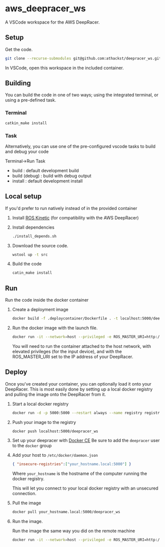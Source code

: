 # aws_deepracer_ws

A VSCode workspace for the AWS DeepRacer.

## Setup

Get the code.

```bash
git clone --recurse-submodules git@github.com:athackst/deepracer_ws.git
```

In VSCode, open this workspace in the included container.

## Building

You can build the code in one of two ways; using the integrated terminal, or using a pre-defined task.

### Terminal

```bash
catkin_make install
```

### Task

Alternatively, you can use one of the pre-configured vscode tasks to build and debug your code

Terminal->Run Task

* build : default development build
* build (debug) : build with debug output
* install : default development install

## Local setup

If you'd prefer to run natively instead of in the provided container

1. Install [ROS Kinetic](http://wiki.ros.org/kinetic/Installation) (for compatibility with the AWS DeepRacer)
2. Install dependencies

    ```bash
    ./install_depends.sh
    ```

3. Download the source code.

   ```bash
   wstool up -t src
   ```

4. Build the code

   ```bash
   catin_make install
   ```

## Run

Run the code inside the docker container

1. Create a deployment image

    ```bash
    docker build -f .deploycontainer/Dockerfile . -t localhost:5000/deepracer_ws
    ```

2. Run the docker image with the launch file.

    ```bash
    docker run -it --network=host --privileged -e ROS_MASTER_URI=http://$DEEPRACER_IP:11311 localhost:5000/deepracer_ws roslaunch deepracer_joy deepracer_joy.launch
    ```

    You will need to run the container attached to the host network, with elevated privileges (for the input device), and with the ROS_MASTER_URI set to the IP address of your DeepRacer.

## Deploy

Once you've created your container, you can optionally load it onto your DeepRacer.  This is most easily done by setting up a local docker registry and pulling the image onto the DeepRacer from it.

1. Start a local docker registry

    ```bash
    docker run -d -p 5000:5000 --restart always --name registry registry:2
    ```

2. Push your image to the registry

    ```bash
    docker push localhost:5000/deepracer_ws
    ```

3. Set up your deepracer with [Docker CE](https://docs.docker.com/install/linux/docker-ce/ubuntu/)
   Be sure to add the `deepracer` user to the `docker` group

4. Add your host to `/etc/docker/daemon.json`

    ```json
    { "insecure-registries":["your_hostname.local:5000"] }
    ```

    Where `your_hostname` is the hostname of the computer running the docker registry.

    This will let you connect to your local docker registry with an unsecured connection.

5. Pull the image

   ```bash
   docker pull your_hostname.local:5000/deepracer_ws
   ```

6. Run the image.

    Run the image the same way you did on the remote machine

    ```bash
    docker run -it --network=host --privileged -e ROS_MASTER_URI=http://localhost:11311 your_hostname.local:5000/deepracer_ws roslaunch deepracer_joy deepracer_joy.launch
    ```
